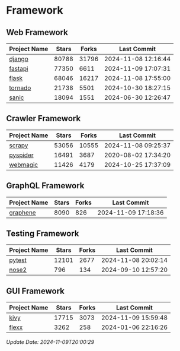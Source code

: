 # Framework

## Web Framework
| Project Name | Stars | Forks | Last Commit |
| ------------ | ----- | ----- | ----------- |
| [django](https://github.com/django/django) | 80788 | 31796 | 2024-11-08 12:16:44 |
| [fastapi](https://github.com/fastapi/fastapi) | 77350 | 6611 | 2024-11-09 17:07:31 |
| [flask](https://github.com/pallets/flask) | 68046 | 16217 | 2024-11-08 17:55:00 |
| [tornado](https://github.com/tornadoweb/tornado) | 21738 | 5501 | 2024-10-30 18:27:15 |
| [sanic](https://github.com/sanic-org/sanic) | 18094 | 1551 | 2024-06-30 12:26:47 |

## Crawler Framework
| Project Name | Stars | Forks | Last Commit |
| ------------ | ----- | ----- | ----------- |
| [scrapy](https://github.com/scrapy/scrapy) | 53056 | 10555 | 2024-11-08 09:25:37 |
| [pyspider](https://github.com/binux/pyspider) | 16491 | 3687 | 2020-08-02 17:34:20 |
| [webmagic](https://github.com/code4craft/webmagic) | 11426 | 4179 | 2024-10-25 17:37:09 |

## GraphQL Framework
| Project Name | Stars | Forks | Last Commit |
| ------------ | ----- | ----- | ----------- |
| [graphene](https://github.com/graphql-python/graphene) | 8090 | 826 | 2024-11-09 17:18:36 |

## Testing Framework
| Project Name | Stars | Forks | Last Commit |
| ------------ | ----- | ----- | ----------- |
| [pytest](https://github.com/pytest-dev/pytest) | 12101 | 2677 | 2024-11-08 20:02:14 |
| [nose2](https://github.com/nose-devs/nose2) | 796 | 134 | 2024-09-10 12:57:20 |

## GUI Framework
| Project Name | Stars | Forks | Last Commit |
| ------------ | ----- | ----- | ----------- |
| [kivy](https://github.com/kivy/kivy) | 17715 | 3073 | 2024-11-09 15:59:48 |
| [flexx](https://github.com/flexxui/flexx) | 3262 | 258 | 2024-01-06 22:16:26 |

*Update Date: 2024-11-09T20:00:29*